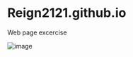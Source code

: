 # Reign2121.github.io

Web page excercise

![image](https://user-images.githubusercontent.com/121419113/235040950-c64aff26-43f4-4580-8303-b5bb5bfefdd8.png)
